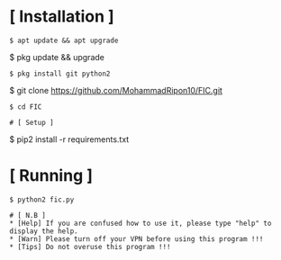 # [ Installation ]
 ```
 $ apt update && apt upgrade
 ```
 $ pkg update && upgrade
 ```
 $ pkg install git python2
 ```
 $ git clone https://github.com/MohammadRipon10/FIC.git
 ```
 $ cd FIC

# [ Setup ]

 ```
 $ pip2 install -r requirements.txt

# [ Running ]

 ```
 $ python2 fic.py

# [ N.B ]
 * [Help] If you are confused how to use it, please type "help" to display the help.
 * [Warn] Please turn off your VPN before using this program !!!
 * [Tips] Do not overuse this program !!!
